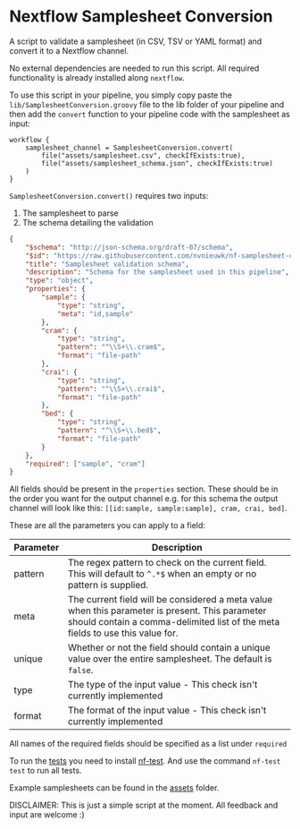 # Nextflow Samplesheet Conversion
A script to validate a samplesheet (in CSV, TSV or YAML format) and convert it to a Nextflow channel.

No external dependencies are needed to run this script. All required functionality is already installed along `nextflow`.

To use this script in your pipeline, you simply copy paste the `lib/SamplesheetConversion.groovy` file to the lib folder of your pipeline and then add the `convert` function to your pipeline code with the samplesheet as input:

```nextflow
workflow {
    samplesheet_channel = SamplesheetConversion.convert(
        file("assets/samplesheet.csv", checkIfExists:true),
        file("assets/samplesheet_schema.json", checkIfExists:true)
    )
}
```

`SamplesheetConversion.convert()` requires two inputs: 
1. The samplesheet to parse
2. The schema detailing the validation

```json
{
    "$schema": "http://json-schema.org/draft-07/schema",
    "$id": "https://raw.githubusercontent.com/nvnieuwk/nf-samplesheet-conversion/master/assets/samplesheet_schema.json",
    "title": "Samplesheet validation schema",
    "description": "Schema for the samplesheet used in this pipeline",
    "type": "object",
    "properties": {
        "sample": {
            "type": "string",
            "meta": "id,sample"
        },
        "cram": {
            "type": "string",
            "pattern": "^\\S+\\.cram$",
            "format": "file-path"
        },
        "crai": {
            "type": "string",
            "pattern": "^\\S+\\.crai$",
            "format": "file-path"
        },
        "bed": {
            "type": "string",
            "pattern": "^\\S+\\.bed$",
            "format": "file-path"
        }
    },
    "required": ["sample", "cram"]
}
```

All fields should be present in the `properties` section. These should be in the order you want for the output channel e.g. for this schema the output channel will look like this: `[[id:sample, sample:sample], cram, crai, bed]`.

These are all the parameters you can apply to a field:

| Parameter | Description |
|-----------|-------------|
| pattern | The regex pattern to check on the current field. This will default to `^.*$` when an empty or no pattern is supplied. |
| meta | The current field will be considered a meta value when this parameter is present. This parameter should contain a comma-delimited list of the meta fields to use this value for. |
| unique | Whether or not the field should contain a unique value over the entire samplesheet. The default is `false`. |
| type | The type of the input value - This check isn't currently implemented |
| format | The format of the input value - This check isn't currently implemented |

All names of the required fields should be specified as a list under `required`

To run the [tests](tests/) you need to install [nf-test](https://github.com/askimed/nf-test). And use the command `nf-test test` to run all tests.

Example samplesheets can be found in the [assets](assets/) folder.

DISCLAIMER: This is just a simple script at the moment. All feedback and input are welcome :)
